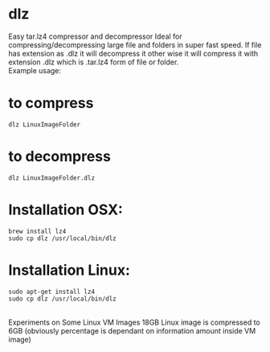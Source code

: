 # dlz
Easy tar.lz4 compressor and decompressor
Ideal for compressing/decompressing large file and folders in super fast speed.
If file has extension as .dlz it will decompress it other wise it will compress it with extension .dlz
which is  .tar.lz4 form of file or folder.
<br />
Example usage:<br />

# to compress <br />
```dlz LinuxImageFolder``` <br />


# to decompress <br />
```dlz LinuxImageFolder.dlz```


# Installation OSX: <br />
```
brew install lz4
sudo cp dlz /usr/local/bin/dlz
```

# Installation Linux: <br />
```
sudo apt-get install lz4
sudo cp dlz /usr/local/bin/dlz
```

<br />
Experiments on Some Linux VM Images
18GB Linux image is compressed to 6GB (obviously percentage is dependant on information amount inside VM image)
